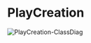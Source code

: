 # PlayCreation
![PlayCreation-СlassDiag](https://user-images.githubusercontent.com/101857203/218279451-40cc489d-2c1d-4dec-9116-ccd23753a591.jpg)
